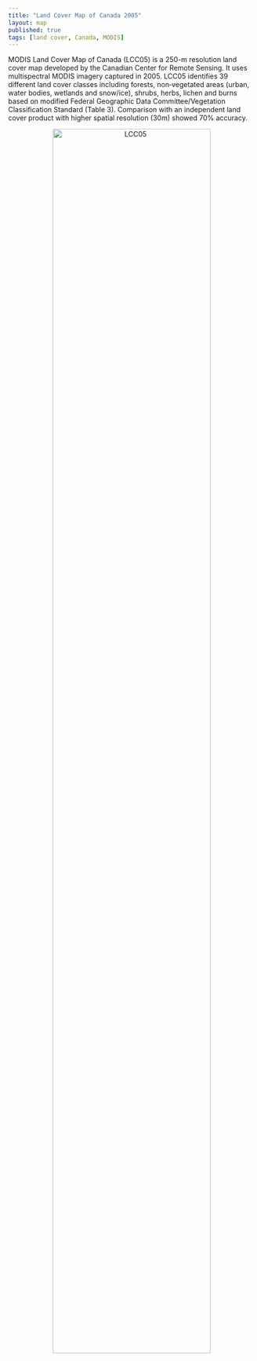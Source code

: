 ```yaml
---
title: "Land Cover Map of Canada 2005"
layout: map
published: true
tags: [land cover, Canada, MODIS]
---
```


MODIS Land Cover Map of Canada (LCC05) is a 250-m resolution land cover map developed by the Canadian Center for Remote Sensing. It uses multispectral MODIS imagery captured in 2005. LCC05 identifies 39 different land cover classes including forests, non‐vegetated areas (urban, water bodies, wetlands and snow/ice), shrubs, herbs, lichen and burns based on modified Federal Geographic Data Committee/Vegetation Classification Standard (Table 3). Comparison with an independent land cover product with higher spatial resolution (30m) showed 70% accuracy.

<center>
<img src="{{ site.baseurl }}/images/{{ page.category }}/map1.png" class="img-responsive" alt="LCC05" width="80%">
</center>
